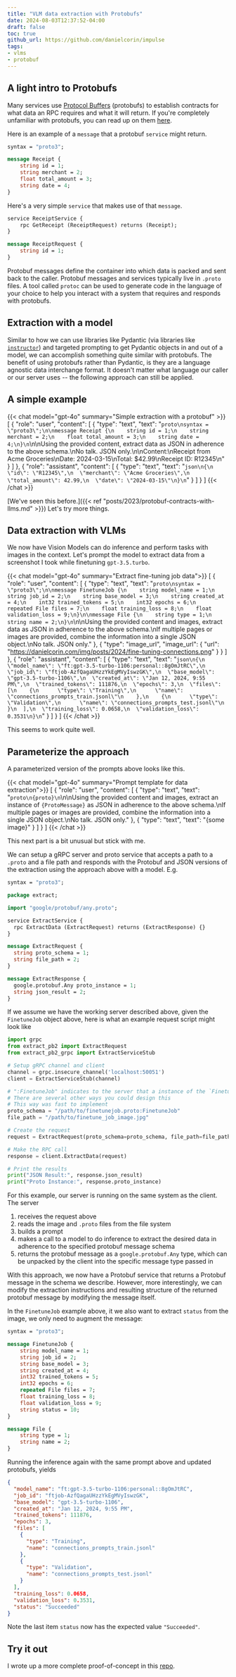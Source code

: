 ```yaml
---
title: "VLM data extraction with Protobufs"
date: 2024-08-03T12:37:52-04:00
draft: false
toc: true
github_url: https://github.com/danielcorin/impulse
tags:
- vlms
- protobuf
---
```


## A light intro to Protobufs

Many services use [Protocol Buffers](https://protobuf.dev/) (protobufs) to establish contracts for what data an RPC requires and what it will return.
If you're completely unfamiliar with protobufs, you can read up on them [here](https://protobuf.dev/).

Here is an example of a `message` that a protobuf `service` might return.

```proto
syntax = "proto3";

message Receipt {
    string id = 1;
    string merchant = 2;
    float total_amount = 3;
    string date = 4;
}
```

Here's a very simple `service` that makes use of that `message`.

```proto
service ReceiptService {
    rpc GetReceipt (ReceiptRequest) returns (Receipt);
}

message ReceiptRequest {
    string id = 1;
}
```

Protobuf messages define the container into which data is packed and sent back to the caller.
Protobuf messages and services typically live in `.proto` files.
A tool called `protoc` can be used to generate code in the language of your choice to help you interact with a system that requires and responds with protobufs.

## Extraction with a model

Similar to how we can use libraries like Pydantic (via libraries like [`instructor`](https://github.com/jxnl/instructor)) and targeted prompting to get Pydantic objects in and out of a model, we can accomplish something quite similar with protobufs.
The benefit of using protobufs rather than Pydantic, is they are a language agnostic data interchange format.
It doesn't matter what language our caller or our server uses -- the following approach can still be applied.

## A simple example

{{< chat model="gpt-4o" summary="Simple extraction with a protobuf" >}}
[
  {
    "role": "user",
    "content": [
      {
        "type": "text",
        "text": "```proto\nsyntax = \"proto3\";\n\nmessage Receipt {\n    string id = 1;\n    string merchant = 2;\n    float total_amount = 3;\n    string date = 4;\n}\n```\n\nUsing the provided content, extract data as JSON in adherence to the above schema.\nNo talk. JSON only.\n\nContent:\nReceipt from Acme Groceries\nDate: 2024-03-15\nTotal: $42.99\nReceipt ID: R12345\n"
      }
    ]
  },
  {
    "role": "assistant",
    "content": [
      {
        "type": "text",
        "text": "```json\n{\n  \"id\": \"R12345\",\n  \"merchant\": \"Acme Groceries\",\n  \"total_amount\": 42.99,\n  \"date\": \"2024-03-15\"\n}\n```"
      }
    ]
  }
]
{{< /chat >}}

[We've seen this before.]({{< ref "posts/2023/protobuf-contracts-with-llms.md" >}})
Let's try more things.

## Data extraction with VLMs

We now have Vision Models can do inference and perform tasks with images in the context.
Let's prompt the model to extract data from a screenshot I took while finetuning `gpt-3.5.turbo`.

{{< chat model="gpt-4o" summary="Extract fine-tuning job data">}}
[
  {
    "role": "user",
    "content": [
      {
        "type": "text",
        "text": "```proto\nsyntax = \"proto3\";\n\nmessage FinetuneJob {\n    string model_name = 1;\n    string job_id = 2;\n    string base_model = 3;\n    string created_at = 4;\n    int32 trained_tokens = 5;\n    int32 epochs = 6;\n    repeated File files = 7;\n    float training_loss = 8;\n    float validation_loss = 9;\n}\n\nmessage File {\n    string type = 1;\n    string name = 2;\n}\n```\n\nUsing the provided content and images, extract data as JSON in adherence to the above schema.\nIf multiple pages or images are provided, combine the information into a single JSON object.\nNo talk. JSON only."
      },
      {
        "type": "image_url",
        "image_url": {
          "url": "https://danielcorin.com/img/posts/2024/fine-tuning-connections.png"
        }
      }
    ]
  },
  {
    "role": "assistant",
    "content": [
      {
        "type": "text",
        "text": "```json\n{\n  \"model_name\": \"ft:gpt-3.5-turbo-1106:personal::8gOmJtRC\",\n  \"job_id\": \"ftjob-AzfQagaUHzzYkEgMVyIswzGK\",\n  \"base_model\": \"gpt-3.5-turbo-1106\",\n  \"created_at\": \"Jan 12, 2024, 9:55 PM\",\n  \"trained_tokens\": 111876,\n  \"epochs\": 3,\n  \"files\": [\n    {\n      \"type\": \"Training\",\n      \"name\": \"connections_prompts_train.jsonl\"\n    },\n    {\n      \"type\": \"Validation\",\n      \"name\": \"connections_prompts_test.jsonl\"\n    }\n  ],\n  \"training_loss\": 0.0658,\n  \"validation_loss\": 0.3531\n}\n```"
      }
    ]
  }
]
{{< /chat >}}

This seems to work quite well.

## Parameterize the approach

A parameterized version of the prompts above looks like this.

{{< chat model="gpt-4o" summary="Prompt template for data extraction">}}
[
  {
    "role": "user",
    "content": [
      {
        "type": "text",
        "text": "```proto\n{proto}\n```\n\nUsing the provided content and images, extract an instance of `{ProtoMessage}` as JSON in adherence to the above schema.\nIf multiple pages or images are provided, combine the information into a single JSON object.\nNo talk. JSON only."
      },
      {
        "type": "text",
        "text": "{some image}"
      }
    ]
  }
]
{{< /chat >}}

This next part is a bit unusual but stick with me.

We can setup a gRPC server and proto service that accepts a path to a `.proto` and a file path and responds with the Protobuf and JSON versions of the extraction using the approach above with a model. E.g.

```proto
syntax = "proto3";

package extract;

import "google/protobuf/any.proto";

service ExtractService {
  rpc ExtractData (ExtractRequest) returns (ExtractResponse) {}
}

message ExtractRequest {
  string proto_schema = 1;
  string file_path = 2;
}

message ExtractResponse {
  google.protobuf.Any proto_instance = 1;
  string json_result = 2;
}
```

If we assume we have the working server described above, given the `FinetuneJob` object above, here is what an example request script might look like

```python
import grpc
from extract_pb2 import ExtractRequest
from extract_pb2_grpc import ExtractServiceStub

# Setup gRPC channel and client
channel = grpc.insecure_channel('localhost:50051')
client = ExtractServiceStub(channel)

# ":FinetuneJob" indicates to the server that a instance of the `FinetuneJob` object should be extracted
# There are several other ways you could design this
# This way was fast to implement
proto_schema = "/path/to/finetunejob.proto:FinetuneJob"
file_path = "/path/to/finetune_job_image.jpg"

# Create the request
request = ExtractRequest(proto_schema=proto_schema, file_path=file_path)

# Make the RPC call
response = client.ExtractData(request)

# Print the results
print("JSON Result:", response.json_result)
print("Proto Instance:", response.proto_instance)
```

For this example, our server is running on the same system as the client.
The server

1. receives the request above
2. reads the image and `.proto` files from the file system
3. builds a prompt
4. makes a call to a model to do inference to extract the desired data in adherence to the specified protobuf message schema
5. returns the protobuf message as a `google.protobuf.Any` type, which can be unpacked by the client into the specific message type passed in

With this approach, we now have a Protobuf service that returns a Protobuf message in the schema we describe.
However, more interestingly, we can modify the extraction instructions and resulting structure of the returned protobuf message by modifying the message itself.

In the `FinetuneJob` example above, it we also want to extract `status` from the image, we only need to augment the message:

```proto
syntax = "proto3";

message FinetuneJob {
    string model_name = 1;
    string job_id = 2;
    string base_model = 3;
    string created_at = 4;
    int32 trained_tokens = 5;
    int32 epochs = 6;
    repeated File files = 7;
    float training_loss = 8;
    float validation_loss = 9;
    string status = 10;
}

message File {
    string type = 1;
    string name = 2;
}
```

Running the inference again with the same prompt above and updated protobufs, yields


```json
{
  "model_name": "ft:gpt-3.5-turbo-1106:personal::8gOmJtRC",
  "job_id": "ftjob-AzfQagaUHzzYkEgMVyIswzGK",
  "base_model": "gpt-3.5-turbo-1106",
  "created_at": "Jan 12, 2024, 9:55 PM",
  "trained_tokens": 111876,
  "epochs": 3,
  "files": [
    {
      "type": "Training",
      "name": "connections_prompts_train.jsonl"
    },
    {
      "type": "Validation",
      "name": "connections_prompts_test.jsonl"
    }
  ],
  "training_loss": 0.0658,
  "validation_loss": 0.3531,
  "status": "Succeeded"
}
```

Note the last item `status` now has the expected value `"Succeeded"`.

## Try it out

I wrote up a more complete proof-of-concept in this [repo](https://github.com/danielcorin/impulse).
